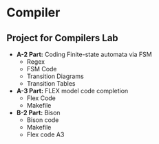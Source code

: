 # Compiler
## Project for Compilers Lab

- **A-2 Part:** Coding Finite-state automata via FSM
  - Regex
  - FSM Code
  - Transition Diagrams
  - Transition Tables
- **A-3 Part:** FLEX model code completion 
  - Flex Code
  - Makefile
- **B-2 Part:** Bison
  - Bison code
  - Makefile
  - Flex code A3
  
